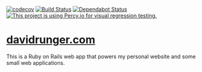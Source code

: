 [![codecov](https://codecov.io/gh/davidrunger/david_runger/branch/master/graph/badge.svg)](https://codecov.io/gh/davidrunger/david_runger)
[![Build Status](https://travis-ci.org/davidrunger/david_runger.svg?branch=master)](https://travis-ci.org/davidrunger/david_runger)
[![Dependabot Status](https://api.dependabot.com/badges/status?host=github&repo=davidrunger/david_runger)](https://dependabot.com)
[![This project is using Percy.io for visual regression testing.](https://percy.io/static/images/percy-badge.svg)](https://percy.io/David-Runger/david_runger)

# [davidrunger.com](https://www.davidrunger.com/)

This is a Ruby on Rails web app that powers my personal website and some small web applications.
